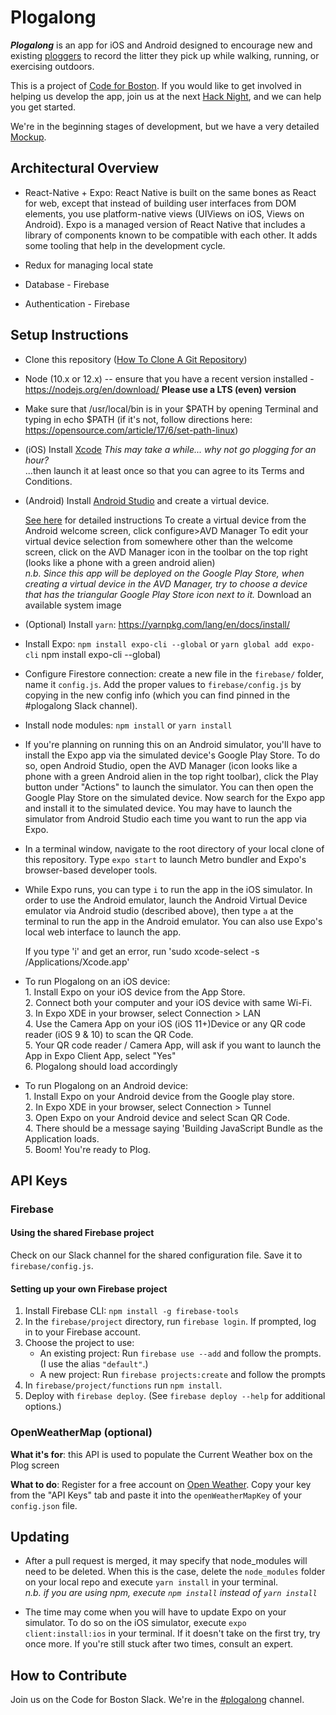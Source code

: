 # Plogalong

  ***Plogalong*** is an app for iOS and Android designed to encourage new and
  existing [ploggers](https://en.wikipedia.org/wiki/Plogging) to record the litter they pick up while walking,
  running, or exercising outdoors.

  This is a project of [Code for Boston](https://www.codeforboston.org). If you would like to get involved
  in helping us develop the app, join us at the next [Hack Night](https://www.meetup.com/Code-for-Boston/), and we can
  help you get started.

  We're in the beginning stages of development, but we have a very detailed
  [Mockup](https://marvelapp.com/96b0bd4/screen/53564903).

## Architectural Overview

  - React-Native + Expo: React Native is built on the same bones as React for
  web, except that instead of building user interfaces from DOM elements, you
  use platform-native views (UIViews on iOS, Views on Android). Expo is a
  managed version of React Native that includes a library of components known to
  be compatible with each other. It adds some tooling that help in the
  development cycle.

  - Redux for managing local state

  - Database - Firebase

  - Authentication - Firebase

## Setup Instructions

  - Clone this repository ([How To Clone A Git Repository](https://help.github.com/en/github/creating-cloning-and-archiving-repositories/cloning-a-repository))

  - Node (10.x or 12.x) -- ensure that you have a recent version installed - https://nodejs.org/en/download/ **Please use a LTS (even) version**
  
  - Make sure that /usr/local/bin is in your $PATH by opening Terminal and typing in echo $PATH (if it's not, follow directions here: https://opensource.com/article/17/6/set-path-linux)

  - (iOS) Install [Xcode](https://apps.apple.com/us/app/xcode/id497799835?mt=12)
    _This may take a while... why not go plogging for an hour?_
    <br>...then launch it at least once so that you can agree to its Terms and
    Conditions.


  - (Android) Install [Android Studio](https://developer.android.com/studio/) and
  create a virtual device.

    [See here](https://docs.expo.io/versions/v32.0.0/workflow/android-studio-emulator/) for detailed instructions 
    To create a virtual device from the Android welcome screen, click configure>AVD Manager 
    To edit your virtual device selection from somewhere other than the welcome screen, click on the AVD Manager icon in the
    toolbar on the top right (looks like a phone with a green android alien)
    <br>_n.b. Since this app will be deployed on the Google Play Store, 
    when creating a virtual device in the AVD Manager, try to choose a device that 
    has the triangular Google Play Store icon next to it._
    Download an available system image
    
  - (Optional) Install `yarn`: https://yarnpkg.com/lang/en/docs/install/

  - Install Expo: `npm install expo-cli --global` or `yarn global add expo-cli`
  npm install expo-cli --global)

  - Configure Firestore connection: create a new file in the `firebase/` folder, name it `config.js`.
  Add the proper values to `firebase/config.js` by copying 
  in the new config info (which you can find pinned in the #plogalong Slack 
  channel).
  
  - Install node modules: `npm install` or `yarn install`

  - If you're planning on running this on an Android simulator, you'll have to install the Expo app via the simulated 
  device's Google Play Store. To do so, open Android Studio, open the AVD Manager (icon looks like a phone with a green
  Android alien in the top right toolbar), click the Play button under "Actions" to launch the simulator. You can then open
  the Google Play Store on the simulated device. Now search for the Expo app and install it to the simulated device. You may
  have to launch the simulator from Android Studio each time you want to run the app via Expo.

  - In a terminal window, navigate to the root directory of your local clone of
    this repository. Type `expo start` to launch Metro bundler and Expo's
    browser-based developer tools.

  - While Expo runs, you can type `i` to run the app in the iOS simulator. In order to use the Android emulator, launch 
  the Android Virtual Device emulator via Android studio (described above), then type `a` at the terminal to run the app in
  the
    Android emulator. You can also use Expo's local web interface to launch the app.
    
    If you type 'i' and get an error, run 'sudo xcode-select -s /Applications/Xcode.app'
   
  - To run Plogalong on an iOS device: 
  <br>1. Install Expo on your iOS device from the App Store. 
  <br>2. Connect both your computer and your iOS device with same Wi-Fi. 
  <br>3. In Expo XDE in your browser, select Connection > LAN
  <br>4. Use the Camera App on your iOS (iOS 11+)Device or any QR code reader (iOS 9 & 10) to scan the QR Code.
  <br>5. Your QR code reader / Camera App, will ask if you want to launch the 
  App in Expo Client App, select "Yes"
  <br>6. Plogalong should load accordingly
  
  - To run Plogalong on an Android device: 
  <br>1. Install Expo on your Android device from the Google play store. 
  <br>2. In Expo XDE in your browser, select Connection > Tunnel
  <br>3. Open Expo on your Android device and select Scan QR Code.
  <br>4. There should be a message saying 'Building JavaScript Bundle as the Application loads.
  <br>5. Boom! You're ready to Plog.
  
## API Keys

### Firebase

#### Using the shared Firebase project

Check on our Slack channel for the shared configuration file. Save it to
`firebase/config.js`.

#### Setting up your own Firebase project

1. Install Firebase CLI: `npm install -g firebase-tools`
2. In the `firebase/project` directory, run `firebase login`. If prompted, log
   in to your Firebase account.
3. Choose the project to use:
   - An existing project: Run `firebase use --add` and follow the prompts. (I
     use the alias `"default"`.)
   - A new project: Run `firebase projects:create` and follow the prompts
4. In `firebase/project/functions` run `npm install`.
5. Deploy with `firebase deploy`. (See `firebase deploy --help` for additional
   options.)

### OpenWeatherMap (optional)

**What it's for**: this API is used to populate the Current Weather box on the
Plog screen

**What to do**: Register for a free account on [Open Weather](https://openweathermap.org/api "Open Weather API"). Copy your key
from the "API Keys" tab and paste it into the `openWeatherMapKey` of your `config.json` file.

## Updating

- After a pull request is merged, it may specify that node_modules will need 
to be deleted. When this is the case, delete the `node_modules` folder on your 
local repo and execute `yarn install` in your terminal.
<br>_n.b. if you are using npm, execute `npm install` instead of `yarn install`_

- The time may come when you will have to update Expo on your simulator. To do 
so on the iOS simulator, execute `expo client:install:ios` in your terminal. If it 
doesn't take on the first try, try once more. If you're still stuck after two 
times, consult an expert.

## How to Contribute

  Join us on the Code for Boston Slack. We're in the [#plogalong](https://slack.com/app_redirect?channel=CDQDBALUR "Open in Slack") channel.
